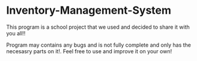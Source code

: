 # Inventory-Management-System
This program is a school project that we used and decided to share it with you all!!


Program may contains any bugs and is not fully complete and only has the necesasry parts on it!. Feel free to use and improve it on your own!
